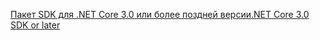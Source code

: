 [<span data-ttu-id="0d248-101">Пакет SDK для .NET Core 3.0 или более поздней версии</span><span class="sxs-lookup"><span data-stu-id="0d248-101">.NET Core 3.0 SDK or later</span></span>](https://dotnet.microsoft.com/download/dotnet-core/3.0)
